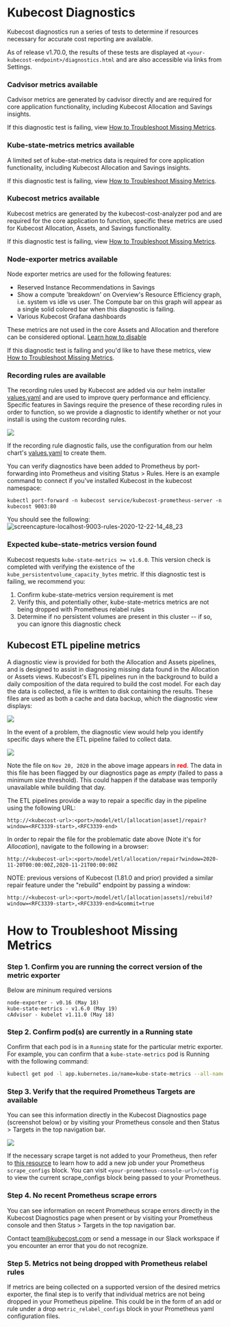 Kubecost Diagnostics
====================

Kubecost diagnostics run a series of tests to determine if resources necessary for accurate cost reporting are available.

As of release v1.70.0, the results of these tests are displayed at `<your-kubecost-endpoint>/diagnostics.html` and are also accessible via links from Settings.

### Cadvisor metrics available

Cadvisor metrics are generated by cadvisor directly and are required for core application functionality, including Kubecost Allocation and Savings insights.

If this diagnostic test is failing, view [How to Troubleshoot Missing Metrics](#how-to-troubleshoot-missing-metrics).

### Kube-state-metrics metrics available

A limited set of kube-stat-metrics data is required for core application functionality, including Kubecost Allocation and Savings insights.

If this diagnostic test is failing, view [How to Troubleshoot Missing Metrics](#how-to-troubleshoot-missing-metrics).

### Kubecost metrics available

Kubecost metrics are generated by the kubecost-cost-analyzer pod and are required for the core application to function, specific these metrics are used for Kubecost Allocation, Assets, and Savings functionality.

If this diagnostic test is failing, view [How to Troubleshoot Missing Metrics](#how-to-troubleshoot-missing-metrics).

### Node-exporter metrics available

Node exporter metrics are used for the following features:

* Reserved Instance Recommendations in Savings
* Show a compute 'breakdown' on Overview's Resource Efficiency graph, i.e. system vs idle vs user. The Compute bar on this graph will appear as a single solid colored bar when this diagnostic is failing.
* Various Kubecost Grafana dashboards

These metrics are not used in the core Assets and Allocation and therefore can be considered optional. [Learn how to disable](http://docs.kubecost.com/getting-started#node-exporter)

If this diagnostic test is failing and you'd like to have these metrics, view [How to Troubleshoot Missing Metrics](#how-to-troubleshoot-missing-metrics).

### Recording rules are available

The recording rules used by Kubecost are added via our helm installer [values.yaml](https://github.com/kubecost/cost-analyzer-helm-chart/blob/d01434f0489e110beb1bd727310f60c0b15744ec/cost-analyzer/values.yaml#L257-L298) and are used to improve query performance and efficiency. Specific features in Savings require the presence of these recording rules in order to function, so we provide a diagnostic to identify whether or not your install is using the custom recording rules.

![](images/diagnostics-recording-rules.png)

If the recording rule diagnostic fails, use the configuration from our helm chart's [values.yaml](https://github.com/kubecost/cost-analyzer-helm-chart/blob/d01434f0489e110beb1bd727310f60c0b15744ec/cost-analyzer/values.yaml#L257-L298) to create them.

You can verify diagnostics have been added to Prometheus by port-forwarding into Prometheus and visiting Status > Rules. Here is an example command to connect if you've installed Kubecost in the kubecost namespace:

`kubectl port-forward -n kubecost service/kubecost-prometheus-server -n kubecost 9003:80`

You should see the following:
![screencapture-localhost-9003-rules-2020-12-22-14_48_23](https://user-images.githubusercontent.com/453512/102940664-aecd2e00-4465-11eb-9407-8484aed6a5eb.png)


### Expected kube-state-metrics version found

Kubecost requests `kube-state-metrics >= v1.6.0`. This version check is completed with verifying the existence of the `kube_persistentvolume_capacity_bytes` metric. If this diagnostic test is failing, we recommend you:

1. Confirm kube-state-metrics version requirement is met<br/>
2. Verify this, and potentially other, kube-state-metrics metrics are not being dropped with Prometheus relabel rules<br/>
3. Determine if no persistent volumes are present in this cluster -- if so, you can ignore this diagnostic check<br/>

## Kubecost ETL pipeline metrics

A diagnostic view is provided for both the Allocation and Assets pipelines, and is designed to assist in diagnosing missing data found in the Allocation or Assets views. Kubecost's ETL pipelines run in the background to build a daily composition of the data required to build the cost model. For each day the data is collected, a file is written to disk containing the results. These files are used as both a cache and data backup, which the diagnostic view displays:

![](images/diagnostics-etl.png)

In the event of a problem, the diagnostic view would help you identify specific days where the ETL pipeline failed to collect data.

![](images/diagnostics-etl-problem.png)

Note the file on `Nov 20, 2020` in the above image appears in <span style="color:red">**red**</span>. The data in this file has been flagged by our diagnostics page as *empty* (failed to pass a minimum size threshold). This could happen if the database was temporily unavailable while building that day.

The ETL pipelines provide a way to repair a specific day in the pipeline using the following URL:
```
http://<kubecost-url>:<port>/model/etl/[allocation|asset]/repair?window=<RFC3339-start>,<RFC3339-end>
```

In order to repair the file for the problematic date above (Note it's for _Allocation_), navigate to the following in a browser:
```
http://<kubecost-url>:<port>/model/etl/allocation/repair?window=2020-11-20T00:00:00Z,2020-11-21T00:00:00Z
```

NOTE: previous versions of Kubecost (1.81.0 and prior) provided a similar repair feature under the "rebuild" endpoint by passing a window:
```
http://<kubecost-url>:<port>/model/etl/[allocation|assets]/rebuild?window=<RFC3339-start>,<RFC3339-end>&commit=true
```

# How to Troubleshoot Missing Metrics

### Step 1. Confirm you are running the correct version of the metric exporter

Below are mininum required versions

```
node-exporter - v0.16 (May 18)
kube-state-metrics - v1.6.0 (May 19)
cAdvisor - kubelet v1.11.0 (May 18)
```

### Step 2. Confirm pod(s) are currently in a Running state

Confirm that each pod is in a `Running` state for the particular metric exporter. For example, you can confirm that a `kube-state-metrics` pod is Running with the following command:

```bash
kubectl get pod -l app.kubernetes.io/name=kube-state-metrics --all-namespaces
```

### Step 3. Verify that the required Prometheus Targets are available

You can see this information directly in the Kubecost Diagnostics page (screenshot below) or by visiting your Prometheus console and then Status > Targets in the top navigation bar.

![](images/diagnostics-prom-targets.png)

If the necessary scrape target is not added to your Prometheus, then refer to [this resource](https://prometheus.io/docs/prometheus/latest/configuration/configuration/#scrape_config) to learn how to add a new job under your Prometheus `scrape_configs` block. You can visit `<your-prometheus-console-url>/config` to view the current scrape_configs block being passed to your Prometheus.

### Step 4. No recent Prometheus scrape errors

You can see information on recent Prometheus scrape errors directly in the Kubecost Diagnostics page when present or by visiting your Prometheus console and then Status > Targets in the top navigation bar.

Contact team@kubecost.com or send a message in our Slack workspace if you encounter an error that you do not recognize.

### Step 5. Metrics not being dropped with Prometheus relabel rules

If metrics are being collected on a supported version of the desired metrics exporter, the final step is to verify that individual metrics are not being dropped in your Prometheus pipeline. This could be in the form of an add or rule under a drop `metric_relabel_configs` block in your Prometheus yaml configuration files.
